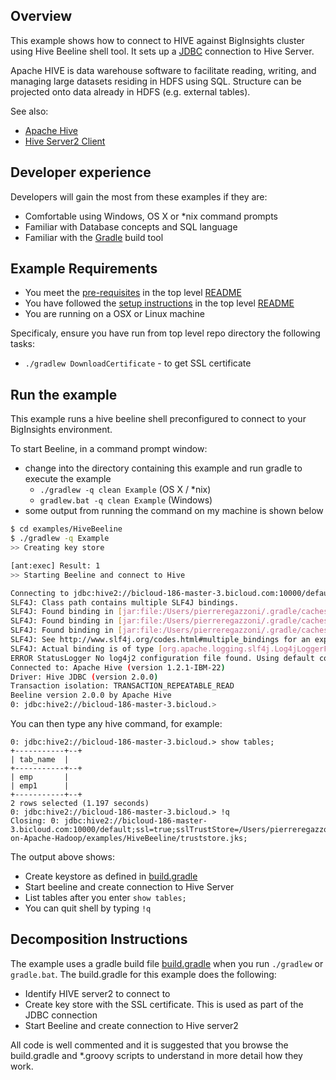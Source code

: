 ## Overview

This example shows how to connect to HIVE against BigInsights cluster using Hive Beeline shell tool. It sets up a [JDBC](https://en.wikipedia.org/wiki/Java_Database_Connectivity) connection to Hive Server.

Apache HIVE is data warehouse software to facilitate reading, writing, and managing large datasets residing in HDFS using SQL. Structure can be projected onto data already in HDFS (e.g. external tables). 

See also:

- [Apache Hive](https://hive.apache.org)
- [Hive Server2 Client](https://cwiki.apache.org/confluence/display/Hive/HiveServer2+Clients)

## Developer experience

Developers will gain the most from these examples if they are:

- Comfortable using Windows, OS X or *nix command prompts
- Familiar with Database concepts and SQL language
- Familiar with the [Gradle](https://gradle.org/) build tool

## Example Requirements

- You meet the [pre-requisites](../../README.md#pre-requisites) in the top level [README](../../README.md)
- You have followed the [setup instructions](../../README.md#setup-instructions) in the top level [README](../../README.md)
- You are running on a OSX or Linux machine

Specificaly, ensure you have run from top level repo directory the following tasks:
- `./gradlew DownloadCertificate` - to get SSL certificate

## Run the example

This example runs a hive beeline shell preconfigured to connect to your BigInsights environment.

To start Beeline, in a command prompt window:

   - change into the directory containing this example and run gradle to execute the example
      - `./gradlew -q clean Example` (OS X / *nix)
      - `gradlew.bat -q clean Example` (Windows)
   - some output from running the command on my machine is shown below

```bash
$ cd examples/HiveBeeline
$ ./gradlew -q Example
>> Creating key store

[ant:exec] Result: 1
>> Starting Beeline and connect to Hive

Connecting to jdbc:hive2://bicloud-186-master-3.bicloud.com:10000/default;ssl=true;sslTrustStore=/Users/pierreregazzoni/BigInsights-on-Apache-Hadoop/examples/HiveBeeline/truststore.jks;
SLF4J: Class path contains multiple SLF4J bindings.
SLF4J: Found binding in [jar:file:/Users/pierreregazzoni/.gradle/caches/modules-2/files-2.1/org.apache.logging.log4j/log4j-slf4j-impl/2.4.1/1153bec315f388b2635c25cf97105ae9dce61b58/log4j-slf4j-impl-2.4.1.jar!/org/slf4j/impl/StaticLoggerBinder.class]
SLF4J: Found binding in [jar:file:/Users/pierreregazzoni/.gradle/caches/modules-2/files-2.1/ch.qos.logback/logback-classic/1.0.9/258c3d8f956e7c8723f13fdea6b81e3d74201f68/logback-classic-1.0.9.jar!/org/slf4j/impl/StaticLoggerBinder.class]
SLF4J: Found binding in [jar:file:/Users/pierreregazzoni/.gradle/caches/modules-2/files-2.1/org.slf4j/slf4j-log4j12/1.7.5/6edffc576ce104ec769d954618764f39f0f0f10d/slf4j-log4j12-1.7.5.jar!/org/slf4j/impl/StaticLoggerBinder.class]
SLF4J: See http://www.slf4j.org/codes.html#multiple_bindings for an explanation.
SLF4J: Actual binding is of type [org.apache.logging.slf4j.Log4jLoggerFactory]
ERROR StatusLogger No log4j2 configuration file found. Using default configuration: logging only errors to the console.
Connected to: Apache Hive (version 1.2.1-IBM-22)
Driver: Hive JDBC (version 2.0.0)
Transaction isolation: TRANSACTION_REPEATABLE_READ
Beeline version 2.0.0 by Apache Hive
0: jdbc:hive2://bicloud-186-master-3.bicloud.> 
```

You can then type any hive command, for example:

```
0: jdbc:hive2://bicloud-186-master-3.bicloud.> show tables;
+-----------+--+
| tab_name  |
+-----------+--+
| emp       |
| emp1      |
+-----------+--+
2 rows selected (1.197 seconds)
0: jdbc:hive2://bicloud-186-master-3.bicloud.> !q
Closing: 0: jdbc:hive2://bicloud-186-master-3.bicloud.com:10000/default;ssl=true;sslTrustStore=/Users/pierreregazzoni/BigInsights-on-Apache-Hadoop/examples/HiveBeeline/truststore.jks;
```

The output above shows:

- Create keystore as defined in [build.gradle](./build.gradle)
- Start beeline and create connection to Hive Server
- List tables after you enter `show tables;`
- You can quit shell by typing `!q`
 
## Decomposition Instructions

The example uses a gradle build file [build.gradle](./build.gradle) when you run `./gradlew` or `gradle.bat`.  The build.gradle for this example does the following:

- Identify HIVE server2 to connect to
- Create key store with the SSL certificate. This is used as part of the JDBC connection
- Start Beeline and create connection to Hive server2

All code is well commented and it is suggested that you browse the build.gradle and *.groovy scripts to understand in more detail how they work.

